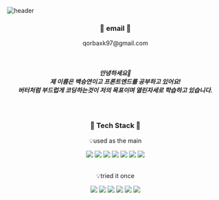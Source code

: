 ![header](https://capsule-render.vercel.app/api?type=wave&color=0:FCF297,100:f1da36&height=400&section=header&text=Butter%20Coding&desc=qorbaxk's%20GitHub%20Profile&fontSize=90&animation=fadeIn&fontAlignY=40&descAlign=70&descAlignY=57)


<h3 align="center"> 📧 email 📧 </h3>
<p align="center"> qorbaxk97@gmail.com </p>
<br>

<h5 align="center"> 안녕하세요🙂<br>제 이름은 백승연이고 프론트엔드를 공부하고 있어요!<br>버터처럼 부드럽게 코딩하는것이 저의 목표이며 열린자세로 학습하고 있습니다. </h5>

<br>
<h3 align="center">🧈 Tech Stack 🧈</h3>

<p align="center">💡used as the main</p>
<div align=center>
<img src="https://img.shields.io/badge/React-61DAFB?style=for-the-badge&logo=React&logoColor=white">
<img src="https://img.shields.io/badge/Redux-764ABC?style=for-the-badge&logo=Redux&logoColor=white">
<img src="https://img.shields.io/badge/Javascript-F7DF1E?style=for-the-badge&logo=Javascript&logoColor=white">
<img src="https://img.shields.io/badge/HTML5-E34F26?style=for-the-badge&logo=HTML5&logoColor=white">
<img src="https://img.shields.io/badge/CSS3-1572B6?style=for-the-badge&logo=CSS3&logoColor=white">
<img src="https://img.shields.io/badge/Bootstrap-7952B3?style=for-the-badge&logo=Bootstrap&logoColor=white">
<img src="https://img.shields.io/badge/GitHub-181717?style=for-the-badge&logo=GitHub&logoColor=white">
  
</div>
<br>
<p align="center">💡tried it once</p>
<div align=center>
<img src="https://img.shields.io/badge/Java-007396?style=for-the-badge&logo=Java&logoColor=white">
<img src="https://img.shields.io/badge/C-A8B9CC?style=for-the-badge&logo=C&logoColor=white">
<img src="https://img.shields.io/badge/Python-3776AB?style=for-the-badge&logo=Python&logoColor=white">
<img src="https://img.shields.io/badge/R-276DC3?style=for-the-badge&logo=R&logoColor=white">
<img src="https://img.shields.io/badge/MySQL-4479A1?style=for-the-badge&logo=MySQL&logoColor=white">
<img src="https://img.shields.io/badge/linux-FCC624?style=for-the-badge&logo=linux&logoColor=black">
</div>

<br>
